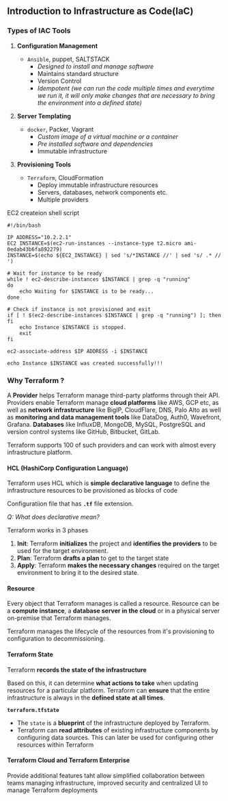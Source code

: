 
## Introduction to Infrastructure as Code(IaC)


### Types of IAC Tools

1. **Configuration Management**
    - `Ansible`, puppet, SALTSTACK
        - _Designed to install and manage software_
        - Maintains standard structure
        - Version Control
        - _Idempotent (we can run the code multiple times and everytime we run it, it will only make changes that are necessary to bring the environment into a defined state)_

2. **Server Templating**
    - `docker`, Packer, Vagrant
        - _Custom image of a virtual machine or a container_
        - _Pre installed software and dependencies_
        - Immutable infrastructure
3. **Provisioning Tools**
    - `Terraform`, CloudFormation
        - Deploy immutable infrastructure resources
        - Servers, databases, network components etc.
        - Multiple providers

EC2 createion shell script

```shell
#!/bin/bash

IP ADDRESS="10.2.2.1"
EC2 INSTANCE=$(ec2-run-instances --instance-type t2.micro ami-0edab43b6fa892279)
INSTANCE=$(echo ${EC2_INSTANCE} | sed 's/*INSTANCE //' | sed 's/ .* // ')

# Wait for instance to be ready
while ! ec2-describe-instances $INSTANCE | grep -q "running"
do
    echo Waiting for $INSTANCE is to be ready...
done

# Check if instance is not provisioned and exit 
if [ ! $(ec2-describe-instances $INSTANCE | grep -q "running") ]; then
fi
    echo Instance $INSTANCE is stopped.
    exit
fi 

ec2-associate-address $IP ADDRESS -i $INSTANCE

echo Instance $INSTANCE was created successfully!!!
```



### Why Terraform ?

A **Provider** helps Terraform manage third-party platforms through their API. Providers enable Terraform manage **cloud platforms** like AWS, GCP etc, as well as **network infrastructure** like BigIP, CloudFlare, DNS, Palo Alto as well as **monitoring and data management tools** like DataDog, Auth0, Wavefront, Grafana. **Databases** like InfluxDB, MongoDB, MySQL, PostgreSQL and version control systems like GitHub, Bitbucket, GitLab.

Terraform supports 100 of such providers and can work with almost every infrastructure platform.

#### HCL (HashiCorp Configuration Language)

Terraform uses HCL which is **simple declarative language** to define the infrastructure resources to be provisioned as blocks of code

Configuratiion file that has **`.tf`** file extension. 


_Q: What does declarative mean?_

Terraform works in 3 phases

1. **Init**: Terraform **initializes** the project and **identifies the providers** to be used for the target environment.
2. **Plan**: Terraform **drafts a plan** to get to the target state
3. **Apply**: Terraform **makes the necessary changes** required on the target environment to bring it to the desired state.

#### Resource

Every object that Terraform manages is called a resource. Resource can be a **compute instance**, a **database server in the cloud** or in a physical server on-premise that Terraform manages.

Terraform manages the lifecycle of the resources from it's provisioning to configuration to decommissioning.

#### Terraform State

Terraform **records the state of the infrastructure**  

Based on this, it can determine **what actions to take** when updating resources for a particular platform. Terraform can **ensure** that the entire infrastructure is always in the **defined state at all times**.

**`terraform.tfstate`**

- The `state` is a **blueprint** of the infrastructure deployed by Terraform. 
- Terraform can **read attributes** of existing infrastructure components by configuring data sources. This can later be used for configuring other resources within Terraform 

#### Terraform Cloud and Terraform Enterprise

Provide additional features taht allow simplified collaboration between teams managing infrastructure, improved security and centralized UI to manage Terraform deployments